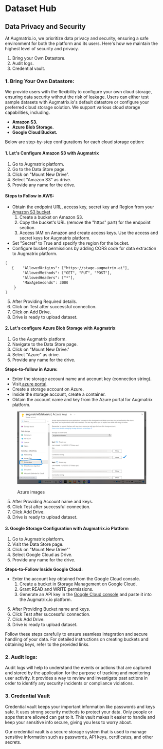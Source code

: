 # Dataset Hub

## Data Privacy and Security

At Augmatrix.io, we prioritize data privacy and security, ensuring a safe environment for both the platform and its users. Here's how we maintain the highest level of security and privacy.

1. Bring your Own Datastore.
2. Audit logs.
3. Credential vault.

### **1. Bring Your Own Datastore:**

We provide users with the flexibility to configure your own cloud storage, ensuring data security without the risk of leakage. Users can either test sample datasets with Augmatrix.io's default datastore or configure your preferred cloud storage solution. We support various cloud storage capabilities, including.

* **Amazon S3.**
* **Azure Blob Storage.**
* **Google Cloud Bucket.**

Below are step-by-step configurations for each cloud storage option:

#### **1. Let's Configure Amazon S3 with Augmatrix**&#x20;

1. Go to Augmatrix platform.&#x20;
2. Go to the Data Store page.
3. Click on "Mount New Drive".
4. Select "Amazon S3" as drive.
5. Provide any name for the drive.

#### Steps to Follow in AWS:

* Obtain the endpoint URL, access key, secret key and Region from your [Amazon S3 bucket](https://docs.aws.amazon.com/AmazonS3/latest/userguide/configuring-bucket-key.html).
  1. Create a bucket on Amazon S3.
  2. Copy the bucket's URL (remove the "https" part) for the endpoint section.
  3. Access IAM on Amazon and create access keys. Use the access and secret keys for Augmatrix platform.
* Set "Secret" to True and specify the region for the bucket.
* Configure bucket permissions by adding CORS code for data extraction to Augmatrix platform.

```
[    
   {    "AllowedOrigins": ["https://stage.augmatrix.ai"],
        "AllowedMethods": ["GET", "PUT", "POST"],
        "AllowedHeaders": ["*"],
        "MaxAgeSeconds": 3000
    }
]
```

5. After Providing Required details.&#x20;
6. Click on Test after successful connection.
7. Click  on Add Drive.
8. Drive is ready to upload dataset.&#x20;

#### **2. Let's configure Azure Blob Storage with Augmatrix**

1. Go the Augmatrix platform.
2. Navigate to the Data Store page.
3. Click on "Mount New Drive."
4. Select  "Azure" as drive.
5. Provide any name for the drive.

**Steps-to-follow in Azure:**

* Enter the storage account name and account key (connection string).
* Visit[ azure portal](https://learn.microsoft.com/en-us/azure/storage/common/storage-account-create?tabs=azure-portal).
* Create a storage account on Azure.
* Inside the storage account, create a container.
* Obtain the account name and key from the Azure portal for Augmatrix platform.

<figure><img src=".gitbook/assets/att_4_for_16384134.png" alt=""><figcaption><p>Azure images</p></figcaption></figure>

5. After Providing Account name and keys.
6. Click Test after successful connection.
7. Click Add Drive.
8. Drive is ready to upload dataset.&#x20;

#### **3. Google Storage Configuration with Augmatrix.io Platform**

1. Go to Augmatrix platform.
2. Visit the Data Store page.
3. Click on "Mount New Drive"'
4. Select Google Cloud as Drive.
5. Provide any name for the drive.

**Steps-to-Follow Inside Google Cloud:**

* Enter the account key obtained from the Google Cloud console.
  1. Create a bucket in Storage Management on Google Cloud.
  2. Grant READ and WRITE permissions.
  3. Generate an API key in the [Google Cloud console](https://cloud.google.com/docs/authentication/api-keys) and paste it into the Augmatrix.io platform.

5. After Providing Bucket name and keys.
6. Click Test after successful connection.
7. Click Add Drive.
8. Drive is ready to upload dataset.&#x20;

Follow these steps carefully to ensure seamless integration and secure handling of your data. For detailed instructions on creating buckets and obtaining keys, refer to the provided links.

### 2. Audit logs:&#x20;

Audit logs will help to understand the events or actions that are captured and stored by the application for the purpose of tracking and monitoring user activity. It provides a way to review and investigate past actions in order to identify any security incidents or compliance violations.



### 3. Credential Vault

Credential vault keeps your important information like passwords and keys safe. It uses strong security methods to protect your data. Only people or apps that are allowed can get to it. This vault makes it easier to handle and keep your sensitive info secure, giving you less to worry about.&#x20;

Our credential vault is a secure storage system that is used to manage sensitive information such as passwords, API keys, certificates, and other secrets.
